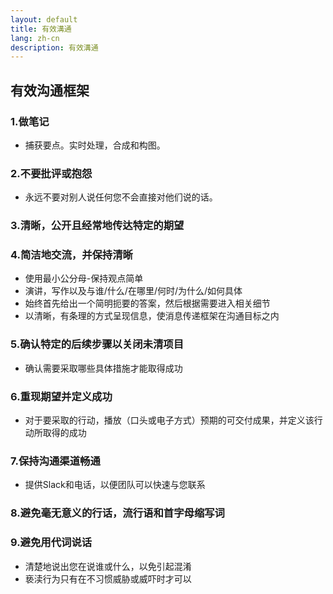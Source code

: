 ```yaml
---
layout: default
title: 有效溝通
lang: zh-cn
description: 有效溝通
---
```




## 有效沟通框架

### 1.做笔记
* 捕获要点。实时处理，合成和构图。

### 2.不要批评或抱怨
* 永远不要对别人说任何您不会直接对他们说的话。

### 3.清晰，公开且经常地传达特定的期望

### 4.简洁地交流，并保持清晰
* 使用最小公分母-保持观点简单
* 演讲，写作以及与谁/什么/在哪里/何时/为什么/如何具体
* 始终首先给出一个简明扼要的答案，然后根据需要进入相关细节
* 以清晰，有条理的方式呈现信息，使消息传递框架在沟通目标之内

### 5.确认特定的后续步骤以关闭未清项目
* 确认需要采取哪些具体措施才能取得成功

### 6.重现期望并定义成功
* 对于要采取的行动，播放（口头或电子方式）预期的可交付成果，并定义该行动所取得的成功

### 7.保持沟通渠道畅通
* 提供Slack和电话，以便团队可以快速与您联系

### 8.避免毫无意义的行话，流行语和首字母缩写词

### 9.避免用代词说话
* 清楚地说出您在说谁或什么，以免引起混淆
* 亵渎行为只有在不习惯威胁或威吓时才可以

<br>


